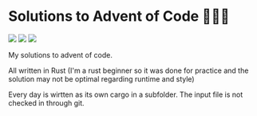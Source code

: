 # Solutions to Advent of Code 🎄🎄🎄

![](https://img.shields.io/badge/day%20📅-14-blue) ![](https://img.shields.io/badge/stars%20⭐-14-yellow) ![](https://img.shields.io/badge/days%20completed-7-red)

My solutions to advent of code.

All written in Rust (I'm a rust beginner so it was done for practice and the solution may not be optimal regarding runtime and style)

Every day is wirtten as its own cargo in a subfolder. The input file is not checked in through git.